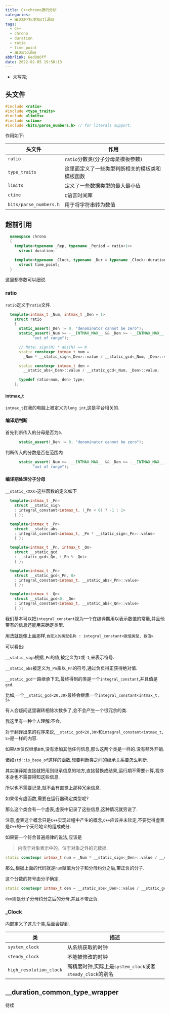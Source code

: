 ```yaml
---
title: C++chrono源码分析
categories:
  - 细说CPP标准和stl源码
tags:
  - C++
  - chrono
  - duration
  - ratio
  - time_point
  - 细说std源码
abbrlink: 6ed806ff
date: 2022-02-05 19:58:13
---
```


* 未写完;

<!-- more -->


## 头文件

```cpp
#include <ratio>
#include <type_traits>
#include <limits>
#include <ctime>
#include <bits/parse_numbers.h> // for literals support.
```

作用如下:

| 头文件 | 作用 |
| --- | --- |
| `ratio` | `ratio`分数类(分子分母是模板参数) |
| `type_traits` | 这里面定义了一些类型判断相关的模板类和模板函数 |
| `limits` | 定义了一些数据类型的最大最小值 |
| `ctime` | `C`语言时间库 |
| `bits/parse_numbers.h` | 用于将字符串转为数值 |

## 超前引用

```cpp
  namespace chrono
  {
    template<typename _Rep, typename _Period = ratio<1>>
      struct duration;

    template<typename _Clock, typename _Dur = typename _Clock::duration>
      struct time_point;
  }
```

这里都参数可以细说.

### ratio

`ratio`定义于`ratio`文件.

```cpp
  template<intmax_t _Num, intmax_t _Den = 1>
    struct ratio
    {
      static_assert(_Den != 0, "denominator cannot be zero");
      static_assert(_Num >= -__INTMAX_MAX__ && _Den >= -__INTMAX_MAX__,
		    "out of range");

      // Note: sign(N) * abs(N) == N
      static constexpr intmax_t num =
        _Num * __static_sign<_Den>::value / __static_gcd<_Num, _Den>::value;

      static constexpr intmax_t den =
        __static_abs<_Den>::value / __static_gcd<_Num, _Den>::value;

      typedef ratio<num, den> type;
    };
```

#### intmax\_t

`intmax_t`在我的电脑上被定义为`long int`,这是平台相关的.

#### 编译期判断

首先判断传入的分母是否为`0`.

```cpp
      static_assert(_Den != 0, "denominator cannot be zero");
```

判断传入的分数是否在范围内

```cpp
      static_assert(_Num >= -__INTMAX_MAX__ && _Den >= -__INTMAX_MAX__,
		    "out of range");
```

#### 编译期处理分子分母

`__static_<XXX>`这些函数的定义如下

```cpp
  template<intmax_t _Pn>
    struct __static_sign
    : integral_constant<intmax_t, (_Pn < 0) ? -1 : 1>
    { };

  template<intmax_t _Pn>
    struct __static_abs
    : integral_constant<intmax_t, _Pn * __static_sign<_Pn>::value>
    { };

  template<intmax_t _Pn, intmax_t _Qn>
    struct __static_gcd
    : __static_gcd<_Qn, (_Pn % _Qn)>
    { };

  template<intmax_t _Pn>
    struct __static_gcd<_Pn, 0>
    : integral_constant<intmax_t, __static_abs<_Pn>::value>
    { };

  template<intmax_t _Qn>
    struct __static_gcd<0, _Qn>
    : integral_constant<intmax_t, __static_abs<_Qn>::value>
    { };
```

我们基本可以把`integral_constant`视为一个在编译期用以表示数值的常量,并且他带有的信息还能用来确定类型.

用法就是像上面那样,`自定义的类型名称 : integral_constant<数值类型, 数值>`.

可以看出:

`__static_sign`根据`_Pn`的值,被定义为`1`或`-1`,来表示符号.

`__static_abs`被定义为`_Pn`乘以`_Pn`的符号,通过负负得正获得绝对值.

`__static_gcd`一路继承下去,最终得到的类是一个`integral_constant`,并且值是`gcd`.

比如,一个`__static_gcd<20,30>`最终会继承一个`integral_constant<intmax_t, 5>`

有人会疑问这里辗转相除次数多了,会不会产生一个很冗余的类.

我这里有一种个人理解:不会.

对于翻译出来的程序来说,`__static_gcd<20,30>`和`integral_constant<intmax_t, 5>`是一样的内容.

如果`A类`仅仅继承`B类`,没有添加其他任何信息,那么这两个类是一样的.没有额外开销.

诸如`std::is_base_of`这样的函数,想要判断类之间的继承关系要怎么判断.

其实编译期直接就把用到继承信息的地方,直接替换成结果,运行期不需要计算,程序本身也不需要得知这些信息.

所以也不需要记录,就不会有直觉上那种冗余信息.

如果带有虚函数,需要在运行器确定类型呢?

那么这个类会有一个虚表,虚表中记录了这些信息,这种情况就另说了.

注意,虚表这个概念只是`C++`实现过程中产生的概念,`C++`应该并未钦定,不要觉得虚表是`C++`的一个天经地义的组成成分.

如果要一个符合普遍规律的说法,应该是
> 内嵌于对象表示中的，位于对象之外的元数据.

```cpp
static constexpr intmax_t num = _Num * __static_sign<_Den>::value / __static_gcd<_Num, _Den>::value;
```

那么,根据上面的代码就是`num`赋值为分子和分母约分之后,带正负的分子.

这个分数的符号由分子确定.

```cpp
static constexpr intmax_t den = __static_abs<_Den>::value / __static_gcd<_Num, _Den>::value;
```

`den`则是分子分母约分之后的分母,并且不带正负.

### \_Clock

内部定义了这几个类,后面会提到.

| 类 | 描述 |
| --- | --- |
| `system_clock` | 从系统获取的时钟 |
| `steady_clock` |不能被修改的时钟 |
| `high_resolution_clock` | 高精度时钟,实际上是`system_clock`或者`steady_clock`的别名 |


## \_\_duration\_common\_type\_wrapper

待续